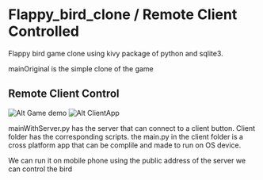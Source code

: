 # Flappy_bird_clone / Remote Client Controlled
Flappy bird game clone using kivy package of python and sqlite3.

mainOriginal is the simple clone of the game

## Remote Client Control

![Alt Game demo](https://github.com/Inishpy/Flappy_bird_clone/blob/main/Assets/Game.png?raw=true) ![Alt ClientApp](https://github.com/Inishpy/Flappy_bird_clone/blob/main/Assets/Client.png?raw=true)

mainWithServer.py has the server that can connect to a
client button.
Client folder has the corresponding scripts.
the main.py in the client folder is a cross platform app
that can be complile and made to run on OS device.

We can run it on mobile phone using the public address of the server
we can control the bird
